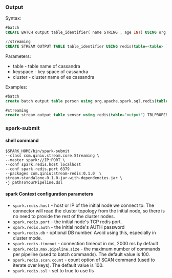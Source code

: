 
### Output

Syntax:

```sql
#batch 
CREATE BATCH output table_identifier( name STRING , age INT) USING org.apache.spark.sql.redis(table = <table>, key.colum= <keyColumn>);

//streaming
CREATE STREAM OUTPUT TABLE table_identifier USING redis(table=<table> ) TBLPROPERTIES(checkpointLocation=<checkPointLocation>,outputMode="append");
```

Parameters:

- table - table name of cassandra
- keyspace - key space of cassandra
- cluster - cluster name of es cassandra

Examples:

```sql
#batch
create batch output table person using org.apache.spark.sql.redis(table="person",key.column="name");

#streaming
create stream output table sensor using redis(table="output") TBLPROPERTIES(checkpointLocation=<checkPointLocation>,outputMode="append");
```

### spark-submit

#### shell command

```shell
$SPARK_HOME/bin/spark-submit
--class com.qiniu.stream.core.Streaming \
--master spark://IP:PORT \
--conf spark.redis.host localhost
--conf spark.redis.port 6379
--packages com.qiniu:stream-redis:0.1.0  \
stream-standalone-0.1.0-jar-with-dependencies.jar \
-j pathToYourPipeline.dsl 
```

#### spark Context configuration parameters

- `spark.redis.host` - host or IP of the initial node we connect to. The connector will read the cluster topology from the initial node, so there is no need to provide the rest of the cluster nodes.
- `spark.redis.port` - the initial node's TCP redis port.
- `spark.redis.auth` - the initial node's AUTH password
- `spark.redis.db` - optional DB number. Avoid using this, especially in cluster mode.
- `spark.redis.timeout` - connection timeout in ms, 2000 ms by default
- `spark.redis.max.pipeline.size` - the maximum number of commands per pipeline (used to batch commands). The default value is 100.
- `spark.redis.scan.count` - count option of SCAN command (used to iterate over keys). The default value is 100.
- `spark.redis.ssl` - set to true to use tls